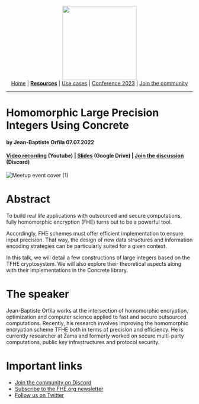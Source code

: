 <!-- Main header navigation -->
<p align="center">
  <img width="200" src="https://user-images.githubusercontent.com/5758427/180978488-db825482-5a58-4c7c-9589-c494a6f0be04.png"><br/>
  <a href="https://fhe-org.github.io">Home</a> | <a href="https://fhe-org.github.io/resources"><b>Resources</b></a> | <a href="https://fhe-org.github.io/resources/use-cases">Use cases</a> | <a href="https://fhe-org.github.io/conferences/conference-2023/home">Conference 2023</a> | <a href="https://fhe-org.github.io/community">Join the community</a>
</p>
<hr/>
<!-- /Main header navigation -->

# Homomorphic Large Precision Integers Using Concrete
#### by Jean-Baptiste Orfila 07.07.2022
#### <a href="https://www.youtube.com/watch?v=50zE42Lzbd8">Video recording</a> (Youtube) | <a href="https://drive.google.com/file/d/1aJCfhIpAk8unQ8BKof3C3cHlVzse1qpD/view?usp=sharing">Slides</a> (Google Drive) | <a href="https://discord.fhe.org">Join the discussion</a> (Discord)
![Meetup event cover (1)](https://user-images.githubusercontent.com/5758427/185574017-2b6f1c7c-11df-4408-87b5-2b22f5d3eebe.jpg)


# Abstract
To build real life applications with outsourced and secure computations, fully homomorphic encryption (FHE) turns out to be a powerful tool.

Accordingly, FHE schemes must offer efficient implementation to ensure input precision. That way, the design of new data structures and information encoding strategies can be particularly suited for a given context.

In this talk, we will detail a few constructions of large integers based on the TFHE cryptosystem. We will also explore their theoretical aspects along with their implementations in the Concrete library.

# The speaker
Jean-Baptiste Orfila works at the intersection of homomorphic encryption, optimization and computer science applied to fast and secure outsourced computations. Recently, his research involves improving the homomorphic encryption scheme TFHE both in terms of precision and efficiency. He is currently researcher at Zama and formerly worked on secure multi-party computations, public key infrastructures and protocol security.

# Important links
- <a href="https://discord.fhe.org">Join the community on Discord</a>
- <a href="https://fheorg.substack.com">Subscribe to the FHE.org newsletter</a>
- <a href="https://twitter.com/fhe_org">Follow us on Twitter</a>

